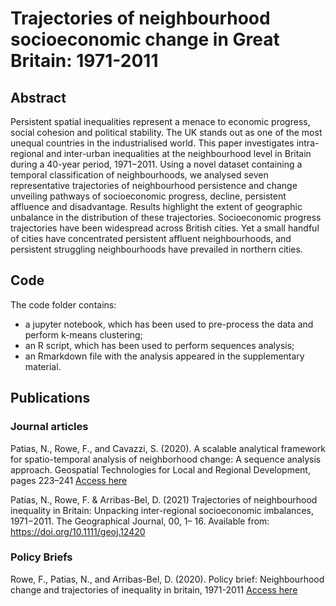 # Trajectories of neighbourhood socioeconomic change in Great Britain: 1971-2011

## Abstract
Persistent spatial inequalities represent a menace to economic progress, social cohesion and political stability. The UK stands out as one of the most unequal countries in the industrialised world. This paper investigates intra-regional and inter-urban inequalities at the neighbourhood level in Britain during a 40-year period, 1971−2011. Using a novel dataset containing a temporal classification of neighbourhoods, we analysed seven representative trajectories of neighbourhood persistence and change unveiling pathways of socioeconomic progress, decline, persistent affluence and disadvantage. Results highlight the extent of geographic unbalance in the distribution of these trajectories. Socioeconomic progress trajectories have been widespread across British cities. Yet a small handful of cities have concentrated persistent affluent neighbourhoods, and persistent struggling neighbourhoods have prevailed in northern cities.

## Code
The code folder contains:
- a jupyter notebook, which has been used to pre-process the data and perform k-means clustering;
- an R script, which has been used to perform sequences analysis;
- an Rmarkdown file with the analysis appeared in the supplementary material.

## Publications

### Journal articles

Patias, N., Rowe, F., and Cavazzi, S. (2020). A scalable analytical
framework for spatio-temporal analysis of neighborhood change: A
sequence analysis approach. Geospatial Technologies for Local and Regional
Development, pages 223–241 [Access here](https://link.springer.com/chapter/10.1007/978-3-030-14745-7_13)

Patias, N., Rowe, F. & Arribas-Bel, D. (2021) Trajectories of neighbourhood inequality in Britain: Unpacking inter-regional socioeconomic imbalances, 1971−2011. The Geographical Journal, 00, 1– 16. Available from: https://doi.org/10.1111/geoj.12420


### Policy Briefs

Rowe, F., Patias, N., and Arribas-Bel, D. (2020). Policy brief: Neighbourhood
change and trajectories of inequality in britain, 1971-2011 
[Access here](https://uk2070.org.uk/wp-content/uploads/2020/02/07-Neighbourhood-Inequality.pdf)
